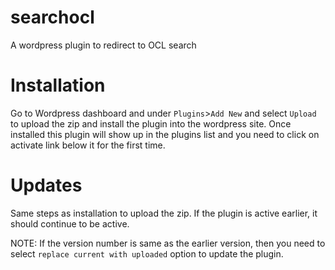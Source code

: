 # searchocl
A wordpress plugin to redirect to OCL search

# Installation

Go to Wordpress dashboard and under `Plugins`>`Add New` and select `Upload` to upload the zip and install the plugin into the wordpress site. Once installed this plugin will show up in the plugins list and you need to click on activate link below it for the first time.

# Updates
Same steps as installation to upload the zip. If the plugin is active earlier, it should continue to be active.

NOTE: If the version number is same as the earlier version, then you need to select `replace current with uploaded` option to update the plugin.
